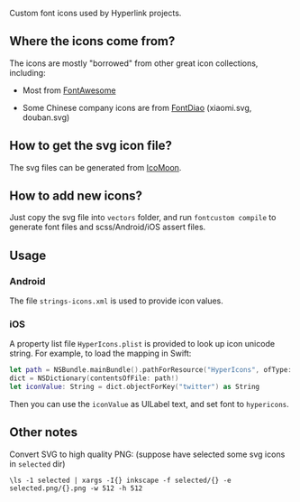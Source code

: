 Custom font icons used by Hyperlink projects.


## Where the icons come from?
The icons are mostly "borrowed" from other great icon collections, including:

- Most from [FontAwesome](http://fontawesome.io/)

- Some Chinese company icons are from [FontDiao](https://github.com/lexrus/fontdiao) (xiaomi.svg, douban.svg)


## How to get the svg icon file?

The svg files can be generated from [IcoMoon](https://icomoon.io/app/#/select).


## How to add new icons?

Just copy the svg file into `vectors` folder, and run `fontcustom compile` to generate 
font files and scss/Android/iOS assert files.


## Usage

### Android

The file `strings-icons.xml` is used to provide icon values.

### iOS

A property list file `HyperIcons.plist` is provided to look up icon unicode string.
For example, to load the mapping in Swift:

```swift
let path = NSBundle.mainBundle().pathForResource("HyperIcons", ofType: "plist")
dict = NSDictionary(contentsOfFile: path!)
let iconValue: String = dict.objectForKey("twitter") as String
```

Then you can use the `iconValue` as UILabel text, and set font to `hypericons`.


## Other notes

Convert SVG to high quality PNG:
(suppose have selected some svg icons in `selected` dir)

```
\ls -1 selected | xargs -I{} inkscape -f selected/{} -e selected.png/{}.png -w 512 -h 512
```

